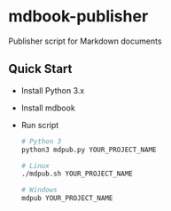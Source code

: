 # mdbook-publisher
 Publisher script for Markdown documents



## Quick Start

- Install Python 3.x

- Install mdbook

- Run script

  ```bash
  # Python 3
  python3 mdpub.py YOUR_PROJECT_NAME

  # Linux
  ./mdpub.sh YOUR_PROJECT_NAME

  # Windows
  mdpub YOUR_PROJECT_NAME
  ```